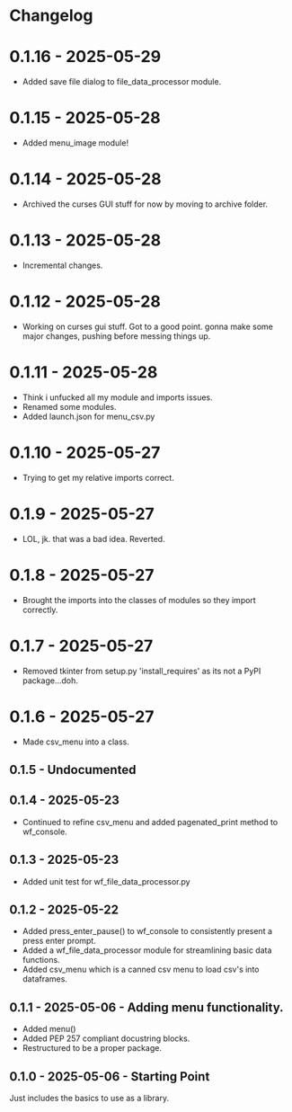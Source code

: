 # Changelog

# 0.1.16 - 2025-05-29
* Added save file dialog to file_data_processor module.

# 0.1.15 - 2025-05-28
* Added menu_image module!

# 0.1.14 - 2025-05-28
* Archived the curses GUI stuff for now by moving to archive folder.

# 0.1.13 - 2025-05-28
* Incremental changes.

# 0.1.12 - 2025-05-28
* Working on curses gui stuff. Got to a good point. gonna make some major changes, pushing before messing things up.

# 0.1.11 - 2025-05-28
* Think i unfucked all my module and imports issues.
* Renamed some modules.
* Added launch.json for menu_csv.py

# 0.1.10 - 2025-05-27
* Trying to get my relative imports correct.

# 0.1.9 - 2025-05-27
* LOL, jk. that was a bad idea. Reverted.

# 0.1.8 - 2025-05-27
* Brought the imports into the classes of modules so they import correctly.

# 0.1.7 - 2025-05-27
* Removed tkinter from setup.py 'install_requires' as its not a PyPI package...doh.

# 0.1.6 - 2025-05-27
* Made csv_menu into a class.

## 0.1.5 - Undocumented

## 0.1.4 - 2025-05-23
* Continued to refine csv_menu and added pagenated_print method to wf_console.

## 0.1.3 - 2025-05-23
* Added unit test for wf_file_data_processor.py

## 0.1.2 - 2025-05-22
* Added press_enter_pause() to wf_console to consistently present a press enter prompt.
* Added a wf_file_data_processor module for streamlining basic data functions.
* Added csv_menu which is a canned csv menu to load csv's into dataframes.

## 0.1.1 - 2025-05-06 - Adding menu functionality.
* Added menu()
* Added PEP 257 compliant docustring blocks.
* Restructured to be a proper package.

## 0.1.0 - 2025-05-06 - Starting Point
Just includes the basics to use as a library.

